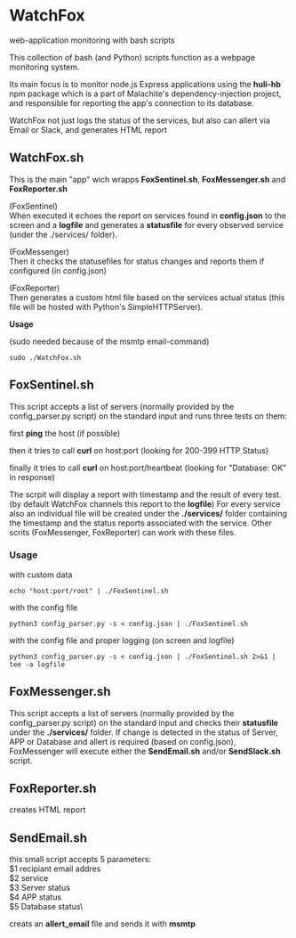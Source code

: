 # WatchFox

web-application monitoring with bash scripts

This collection of bash (and Python) scripts function as a webpage monitoring system.

Its main focus is to monitor node.js Express applications using the **huli-hb** npm package which is a part of Malachite's dependency-injection project, and responsible for reporting the app's connection to its database.

WatchFox not just logs the status of the services, but also can allert via Email or Slack, and generates HTML report

## WatchFox.sh

This is the main "app" wich wrapps **FoxSentinel.sh**, **FoxMessenger.sh** and **FoxReporter.sh**

(FoxSentinel)\
When executed it echoes the report on services found in **config.json** to the screen and a **logfile** and generates a **statusfile** for every observed service (under the ./services/ folder).

(FoxMessenger)\
Then it checks the statusefiles for status changes and reports them if configured (in config.json)

(FoxReporter)\
Then generates a custom html file based on the services actual status (this file will be hosted with Python's SimpleHTTPServer).

**Usage**

(sudo needed because of the msmtp email-command)

```SHELL
sudo ./WatchFox.sh
```

## FoxSentinel.sh

This script accepts a list of servers (normally provided by the config_parser.py script) on the standard input and runs three tests on them:

first **ping** the host (if possible)

then it tries to call **curl** on host:port (looking for 200-399 HTTP Status)

finally it tries to call **curl** on host:port/heartbeat (looking for "Database: OK" in response)

The scrpit will display a report with timestamp and the result of every test. (by default WatchFox channels this report to the **logfile**) For every service also an individual file will be created under the **./services/** folder containing the timestamp and the status reports associated with the service. Other scrits (FoxMessenger, FoxReporter) can work with these files.

### Usage

with custom data
```SHELL
echo "host:port/root" | ./FoxSentinel.sh
```

with the config file
```SHELL
python3 config_parser.py -s < config.json | ./FoxSentinel.sh
```

with the config file and proper logging (on screen and logfile)
```SHELL
python3 config_parser.py -s < config.json | ./FoxSentinel.sh 2>&1 | tee -a logfile
```


## FoxMessenger.sh

This script accepts a list of servers (normally provided by the config_parser.py script) on the standard input and checks their **statusfile** under the **./services/** folder. If change is detected in the status of Server, APP or Database and allert is required (based on config.json), FoxMessenger will execute either the **SendEmail.sh** and/or **SendSlack.sh** script.


## FoxReporter.sh

creates HTML report

## SendEmail.sh

this small script accepts 5 parameters:\
$1 recipiant email addres\
$2 service\
$3 Server status\
$4 APP status\
$5 Database status\

creats an **allert_email** file and sends it with **msmtp**
